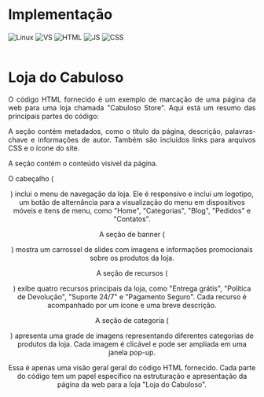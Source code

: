 # Implementação 

<div style="display: inline_block">
  <img align="center" alt="Linux" src="https://img.shields.io/badge/Linux-FCC624?style=for-the-badge&logo=linux&logoColor=black" />
  <img align="center" alt="VS" src="https://img.shields.io/badge/Visual_Studio_Code-0078D4?style=for-the-badge&logo=visual%20studio%20code&logoColor=white" />
  <img align="center" alt="HTML" src="https://img.shields.io/badge/HTML-239120?style=for-the-badge&logo=html5&logoColor=white" />
  <img align="center" alt="JS" src="https://img.shields.io/badge/JavaScript-F7DF1E?style=for-the-badge&logo=javascript&logoColor=black" />
  <img align="center" alt="CSS" src="https://img.shields.io/badge/CSS-239120?&style=for-the-badge&logo=css3&logoColor=white" />
</div><br/>

# Loja do Cabuloso

<div align="justify">
  
O código HTML fornecido é um exemplo de marcação de uma página da web para uma loja chamada "Cabuloso Store". Aqui está um resumo das principais partes do código:

A seção <head> contém metadados, como o título da página, descrição, palavras-chave e informações de autor. Também são incluídos links para arquivos CSS e o ícone do site.

A seção <body> contém o conteúdo visível da página.

O cabeçalho (<header>) inclui o menu de navegação da loja. Ele é responsivo e inclui um logotipo, um botão de alternância para a visualização do menu em dispositivos móveis e itens de menu, como "Home", "Categorias", "Blog", "Pedidos" e "Contatos".

A seção de banner (<section class="banner-area">) mostra um carrossel de slides com imagens e informações promocionais sobre os produtos da loja.

A seção de recursos (<section class="features-area">) exibe quatro recursos principais da loja, como "Entrega grátis", "Política de Devolução", "Suporte 24/7" e "Pagamento Seguro". Cada recurso é acompanhado por um ícone e uma breve descrição.

A seção de categoria (<section class="category-area">) apresenta uma grade de imagens representando diferentes categorias de produtos da loja. Cada imagem é clicável e pode ser ampliada em uma janela pop-up.

Essa é apenas uma visão geral geral do código HTML fornecido. Cada parte do código tem um papel específico na estruturação e apresentação da página da web para a loja "Loja do Cabuloso".
  
</div>
